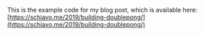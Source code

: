 This is the example code for my blog post, which is available here: [https://schiavo.me/2019/building-doublepong/](https://schiavo.me/2019/building-doublepong/)

